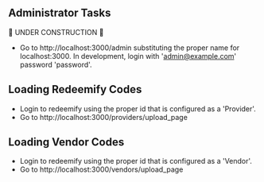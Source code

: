 Administrator Tasks
-------------------

:construction: UNDER CONSTRUCTION :construction:

* Go to http://localhost:3000/admin substituting the proper name for localhost:3000.
  In development, login with 'admin@example.com' password 'password'.

Loading Redeemify Codes
-----------------------

* Login to redeemify using the proper id that is configured as a 'Provider'.
* Go to http://localhost:3000/providers/upload_page

Loading Vendor Codes
--------------------

* Login to redeemify using the proper id that is configured as a 'Vendor'.
* Go to http://localhost:3000/vendors/upload_page
